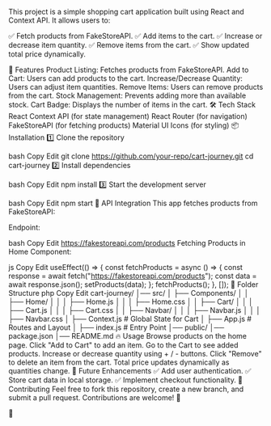 This project is a simple shopping cart application built using React and Context API. It allows users to:

✅ Fetch products from FakeStoreAPI.
✅ Add items to the cart.
✅ Increase or decrease item quantity.
✅ Remove items from the cart.
✅ Show updated total price dynamically.

🚀 Features
Product Listing: Fetches products from FakeStoreAPI.
Add to Cart: Users can add products to the cart.
Increase/Decrease Quantity: Users can adjust item quantities.
Remove Items: Users can remove products from the cart.
Stock Management: Prevents adding more than available stock.
Cart Badge: Displays the number of items in the cart.
🛠️ Tech Stack
React
Context API (for state management)
React Router (for navigation)
FakeStoreAPI (for fetching products)
Material UI Icons (for styling)
📦 Installation
1️⃣ Clone the repository

bash
Copy
Edit
git clone https://github.com/your-repo/cart-journey.git
cd cart-journey
2️⃣ Install dependencies

bash
Copy
Edit
npm install
3️⃣ Start the development server

bash
Copy
Edit
npm start
📜 API Integration
This app fetches products from FakeStoreAPI:

Endpoint:

bash
Copy
Edit
https://fakestoreapi.com/products
Fetching Products in Home Component:

js
Copy
Edit
useEffect(() => {
  const fetchProducts = async () => {
    const response = await fetch("https://fakestoreapi.com/products");
    const data = await response.json();
    setProducts(data);
  };
  fetchProducts();
}, []);
📌 Folder Structure
php
Copy
Edit
cart-journey/
│── src/
│   ├── Components/
│   │   ├── Home/
│   │   │   ├── Home.js
│   │   │   ├── Home.css
│   │   ├── Cart/
│   │   │   ├── Cart.js
│   │   │   ├── Cart.css
│   │   ├── Navbar/
│   │   │   ├── Navbar.js
│   │   │   ├── Navbar.css
│   ├── Context.js  # Global State for Cart
│   ├── App.js  # Routes and Layout
│   ├── index.js  # Entry Point
│── public/
│── package.json
│── README.md
🔥 Usage
Browse products on the home page.
Click "Add to Cart" to add an item.
Go to the Cart to see added products.
Increase or decrease quantity using + / - buttons.
Click "Remove" to delete an item from the cart.
Total price updates dynamically as quantities change.
🎯 Future Enhancements
✅ Add user authentication.
✅ Store cart data in local storage.
✅ Implement checkout functionality.
🤝 Contributing
Feel free to fork this repository, create a new branch, and submit a pull request. Contributions are welcome! 🚀

🚀




















